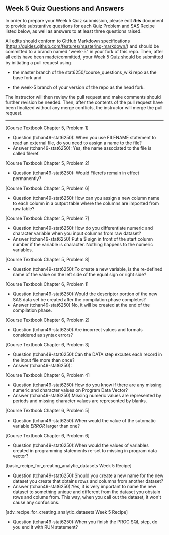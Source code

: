 ## Week 5 Quiz Questions and Answers

In order to prepare your Week 5 Quiz submission, please edit ***this*** document to provide substantive questions for each Quiz Problem and SAS Recipe listed below, as well as answers to at least three questions raised.

All edits should conform to GitHub Markdown specifications (https://guides.github.com/features/mastering-markdown/) and should be committed to a branch named "week-5" in your fork of this repo. Then, after all edits have been made/committed, your Week 5 Quiz should be submitted by initiating a pull request using

- the master branch of the stat6250/course_questions_wiki repo as the base fork and

- the week-5 branch of your version of the repo as the head fork.

The instructor will then review the pull request and make comments should further revision be needed. Then, after the contents of the pull request have been finalized without any merge conflicts, the instructor will merge the pull request.

********************************************************************************



[Course Textbook Chapter 5, Problem 1]
- Question (tchan49-stat6250): When you use FILENAME statement to read an external file, do you need to assign a name to the file?
- Answer (tchan49-stat6250): Yes, the name associated to the file is called fileref. 



[Course Textbook Chapter 5, Problem 2]
- Question (tchan49-stat6250): Would Filerefs remain in effect permanently?



[Course Textbook Chapter 5, Problem 6]
- Question (tchan49-stat6250):How can you assign a new column name to each column in a output table where the columns are imported from raw table? 



[Course Textbook Chapter 5, Problem 7]
- Question (tchan49-stat6250):How do you differentiate numeric and character variable when you input columns from raw dataset?
- Answer (tchan49-stat6250):Put a $ sign in front of the start column number if the variable is character. Nothing happens to the numeric variables. 



[Course Textbook Chapter 5, Problem 8]
- Question (tchan49-stat6250):To create a new variable, is the re-defined name of the value on the left side of the equal sign or right side?



[Course Textbook Chapter 6, Problem 1]
- Question (tchan49-stat6250):Would the descriptor portion of the new SAS data set be created after the compilation phase completes? 
- Answer (tchan49-stat6250):No, it will be created at the end of the compilation phase. 



[Course Textbook Chapter 6, Problem 2]
- Question (tchan49-stat6250):Are incorrect values and formats considered as syntax errors? 



[Course Textbook Chapter 6, Problem 3]
- Question (tchan49-stat6250):Can the DATA step excutes each record in the input file more than once? 
- Answer (tchan49-stat6250):



[Course Textbook Chapter 6, Problem 4]
- Question (tchan49-stat6250):How do you know if there are any missing numeric and character values on Program Data Vector?  
- Answer (tchan49-stat6250):Missing numeric values are represented by periods and missing character values are represented by blanks. 



[Course Textbook Chapter 6, Problem 5]
- Question (tchan49-stat6250):When would the value of the sutomatic variable _ERROR_ larger than one? 



[Course Textbook Chapter 6, Problem 6]
- Question (tchan49-stat6250):When would the values of variables created in programming statements re-set to missing in program data vector? 



[basic_recipe_for_creating_analytic_datasets Week 5 Recipe]
- Question (tchan49-stat6250):Should you create a new name for the new dataset you create that obtains rows and columns from another dataset? 
- Answer (tchan49-stat6250):Yes, it is very important to name the new dataset to something unique and different from the dataset you obstain rows and colums from. 
This way, when you call out the dataset, it won't cause any confusions. 



[adv_recipe_for_creating_analytic_datasets Week 5 Recipe]
- Question (tchan49-stat6250):When you finish the PROC SQL step, do you end it with RUN statement?

